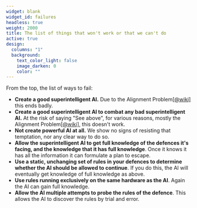 ```yaml
---
widget: blank
widget_id: failures
headless: true
weight: 2000
title: The list of things that won't work or that we can't do
active: true
design:
  columns: "1"
  background:
    text_color_light: false
    image_darken: 0
    color: ""
---
```


From the top, the list of ways to fail:

 - **Create a good superintelligent AI.**  Due to the Alignment Problem[\[@wiki\]](https://en.wikipedia.org/wiki/AI_alignment) this ends badly.
 - **Create a good superintelligent AI to combat any bad superintelligent AI.**  At the risk of saying "See above", for various reasons, mostly the Alignment Problem[\[@wiki\]](https://en.wikipedia.org/wiki/AI_alignment), this doesn't work.
 - **Not create powerful AI at all.**  We show no signs of resisting that temptation, nor any clear way to do so.
 - **Allow the superintelligent AI to get full knowledge of the defences it's facing, and the knowledge that it has full knowledge**.  Once it knows it has all the information it can formulate a plan to escape.
 - **Use a static, unchanging set of rules in your defences to determine whether the AI should be allowed to continue**.  If you do this, the AI will eventually get knowledge of full knowledge as above.
 - **Use rules running exclusively on the same hardware as the AI**.  Again the AI can gain full knowledge.
 - **Allow the AI multiple attempts to probe the rules of the defence**.  This allows the AI to discover the rules by trial and error.
